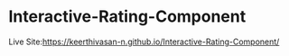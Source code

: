 # Interactive-Rating-Component
Live Site:https://keerthivasan-n.github.io/Interactive-Rating-Component/

